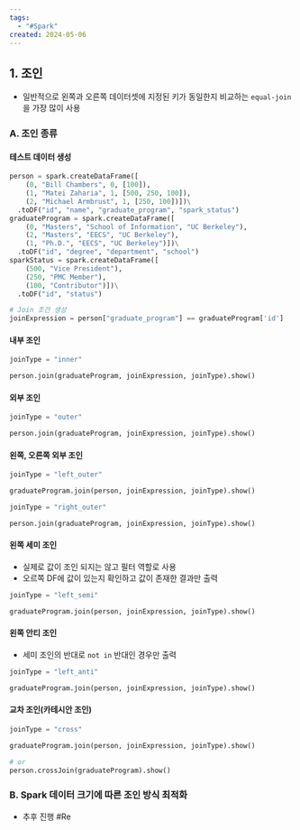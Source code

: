 ```yaml
---
tags:
  - "#Spark"
created: 2024-05-06
---
```



## 1. 조인

- 일반적으로 왼쪽과 오른쪽 데이터셋에 지정된 키가 동일한지 비교하는 `equal-join`을 가장 많이 사용

### A. 조인 종류

#### 테스트 데이터 생성

```python
person = spark.createDataFrame([
    (0, "Bill Chambers", 0, [100]),
    (1, "Matei Zaharia", 1, [500, 250, 100]),
    (2, "Michael Armbrust", 1, [250, 100])])\
  .toDF("id", "name", "graduate_program", "spark_status")
graduateProgram = spark.createDataFrame([
    (0, "Masters", "School of Information", "UC Berkeley"),
    (2, "Masters", "EECS", "UC Berkeley"),
    (1, "Ph.D.", "EECS", "UC Berkeley")])\
  .toDF("id", "degree", "department", "school")
sparkStatus = spark.createDataFrame([
    (500, "Vice President"),
    (250, "PMC Member"),
    (100, "Contributor")])\
  .toDF("id", "status")

# Join 조건 생성
joinExpression = person["graduate_program"] == graduateProgram['id']
```

#### 내부 조인
```python
joinType = "inner"

person.join(graduateProgram, joinExpression, joinType).show()
```

#### 외부 조인
```python
joinType = "outer"

person.join(graduateProgram, joinExpression, joinType).show()
```

#### 왼쪽, 오른쪽 외부 조인
```python
joinType = "left_outer"

graduateProgram.join(person, joinExpression, joinType).show()

joinType = "right_outer"

person.join(graduateProgram, joinExpression, joinType).show()
```

#### 왼쪽 세미 조인
- 실제로 값이 조인 되지는 않고 필터 역할로 사용
- 오르쪽 DF에 값이 있는지 확인하고 값이 존재한 결과만 출력
```python
joinType = "left_semi"

graduateProgram.join(person, joinExpression, joinType).show()
```

#### 왼쪽 안티 조인
- 세미 조인의 반대로 `not in` 반대인 경우만 출력
```python
joinType = "left_anti"

graduateProgram.join(person, joinExpression, joinType).show()
```

#### 교차 조인(카테시안 조인)
```python
joinType = "cross"

graduateProgram.join(person, joinExpression, joinType).show()

# or
person.crossJoin(graduateProgram).show()
```


### B. Spark 데이터 크기에 따른 조인 방식 최적화
- 추후 진행 #Re 



